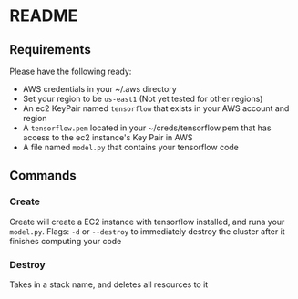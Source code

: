 # README

## Requirements

Please have the following ready:

- AWS credentials in your ~/.aws directory
- Set your region to be `us-east1` (Not yet tested for other regions)
- An ec2 KeyPair named `tensorflow` that exists in your AWS account and region
- A `tensorflow.pem` located in your ~/creds/tensorflow.pem that has access to the ec2 instance's Key Pair in AWS
- A file named `model.py` that contains your tensorflow code

## Commands

### Create
Create will create a EC2 instance with tensorflow installed, and runa your `model.py`.
Flags: `-d` or `--destroy` to immediately destroy the cluster after it finishes computing your code

### Destroy
Takes in a stack name, and deletes all resources to it
